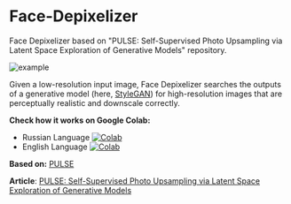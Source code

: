 # Face-Depixelizer
Face Depixelizer based on "PULSE: Self-Supervised Photo Upsampling via Latent Space Exploration of Generative Models" repository. 

![example](transformation.gif)

Given a low-resolution input image, Face Depixelizer searches the outputs of a generative model (here, [StyleGAN](https://github.com/NVlabs/stylegan)) for high-resolution images that are perceptually realistic and downscale correctly.

**Check how it works on Google Colab:**
- Russian Language [![Colab](https://camo.githubusercontent.com/52feade06f2fecbf006889a904d221e6a730c194/68747470733a2f2f636f6c61622e72657365617263682e676f6f676c652e636f6d2f6173736574732f636f6c61622d62616467652e737667)]()
- English Language [![Colab](https://camo.githubusercontent.com/52feade06f2fecbf006889a904d221e6a730c194/68747470733a2f2f636f6c61622e72657365617263682e676f6f676c652e636f6d2f6173736574732f636f6c61622d62616467652e737667)]()

**Based on:** [PULSE](https://github.com/adamian98/pulse)

**Article**: [PULSE: Self-Supervised Photo Upsampling via Latent Space Exploration of Generative Models](https://arxiv.org/abs/2003.03808)
